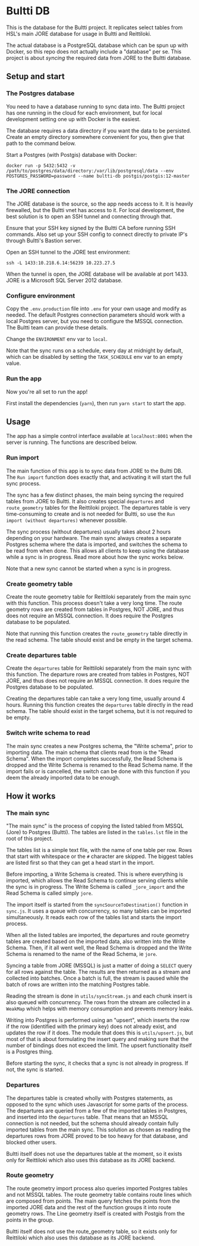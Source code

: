 # Bultti DB

This is the database for the Bultti project. It replicates select tables from HSL's main JORE database for usage in Bultti and Reittiloki.

The actual database is a PostgreSQL database which can be spun up with Docker, so this repo does not actually include a "database" per se. This project is about *syncing* the required data from JORE to the Bultti database.

## Setup and start

### The Postgres database

You need to have a database running to sync data into. The Bultti project has one running in the cloud for each environment, but for local development setting one up with Docker is the easiest. 

The database requires a data directory if you want the data to be persisted. Create an empty directory somewhere convenient for you, then give that path to the command below.

Start a Postgres (with Postgis) database with Docker:

```shell script
docker run -p 5432:5432 -v /path/to/postgres/data/directory:/var/lib/postgresql/data --env POSTGRES_PASSWORD=password --name bultti-db postgis/postgis:12-master 
```

### The JORE connection

The JORE database is the source, so the app needs access to it. It is heavily firewalled, but the Bultti vnet has access to it. For local development, the best solution is to open an SSH tunnel and connecting through that.

Ensure that your SSH key signed by the Bultti CA before running SSH commands. Also set up your SSH config to connect directly to private IP's through Bultti's Bastion server.

Open an SSH tunnel to the JORE test environment:

```shell script
ssh -L 1433:10.218.6.14:56239 10.223.27.5
```

When the tunnel is open, the JORE database will be available at port 1433. JORE is a Microsoft SQL Server 2012 database.

### Configure environment

Copy the `.env.production` file into `.env` for your own usage and modify as needed. The default Postgres connection parameters should work with a local Postgres server, but you need to configure the MSSQL connection. The Bultti team can provide these details.

Change the `ENVIRONMENT` env var to `local`.

Note that the sync runs on a schedule, every day at midnight by default, which can be disabled by setting the `TASK_SCHEDULE` env var to an empty value.

### Run the app

Now you're all set to run the app!

First install the dependencies (`yarn`), then run `yarn start` to start the app.

## Usage

The app has a simple control interface available at `localhost:8001` when the server is running. The functions are described below.

### Run import

The main function of this app is to sync data from JORE to the Bultti DB. The `Run import` function does exactly that, and activating it will start the full sync process.

The sync has a few distinct phases, the main being syncing the required tables from JORE to Bultti. It also creates special `departures` and `route_geometry` tables for the Reittiloki project. The departures table is very time-consuming to create and is not needed for Bultti, so use the `Run import (without departures)` whenever possible.

The sync process (without departures) usually takes about 2 hours depending on your hardware. The main sync always creates a separate Postgres schema where the data is imported, and switches the schema to be read from when done. This allows all clients to keep using the database while a sync is in progress. Read more about how the sync works below.

Note that a new sync cannot be started when a sync is in progress.

### Create geometry table

Create the route geometry table for Reittiloki separately from the main sync with this function. This process doesn't take a very long time. The route geometry rows are created from tables in Postgres, NOT JORE, and thus does not require an MSSQL connection. It does require the Postgres database to be populated.

Note that running this function creates the `route_geometry` table directly in the read schema. The table should exist and be empty in the target schema.

### Create departures table

Create the `departures` table for Reittiloki separately from the main sync with this function. The departure rows are created from tables in Postgres, NOT JORE, and thus does not require an MSSQL connection. It does require the Postgres database to be populated.

Creating the departures table can take a very long time, usually around 4 hours. Running this function creates the `departures` table directly in the read schema. The table should exist in the target schema, but it is not required to be empty.

### Switch write schema to read

The main sync creates a new Postgres schema, the "Write schema", prior to importing data. The main schema that clients read from is the "Read Schema". When the import completes successfully, the Read Schema is dropped and the Write Schema is renamed to the Read Schema name. If the import fails or is cancelled, the switch can be done with this function if you deem the already imported data to be enough.

## How it works

### The main sync

"The main sync" is the process of copying the listed tabled from MSSQL (Jore) to Postgres (Bultti). The tables are listed in the `tables.lst` file in the root of this project.

The tables list is a simple text file, with the name of one table per row. Rows that start with whitespace or the `#` character are skipped. The biggest tables are listed first so that they can get a head start in the import.

Before importing, a Write Schema is created. This is where everything is imported, which allows the Read Schema to continue serving clients while the sync is in progress. The Write Schema is called `_jore_import` and the Read Schema is called simply `jore`.

The import itself is started from the `syncSourceToDestination()` function in `sync.js`. It uses a queue with concurrency, so many tables can be imported simultaneously. It reads each row of the tables list and starts the import process.

When all the listed tables are imported, the departures and route geometry tables are created based on the imported data, also written into the Write Schema. Then, if it all went well, the Read Schema is dropped and the Write Schema is renamed to the name of the Read Schema, ie `jore`.

Syncing a table from JORE (MSSQL) is just a matter of doing a `SELECT` query for all rows against the table. The results are then returned as a stream and collected into batches. Once a batch is full, the stream is paused while the batch of rows are written into the matching Postgres table.

Reading the stream is done in `utils/syncStream.js` and each chunk insert is also queued with concurrency. The rows from the stream are collected in a `WeakMap` which helps with memory consumption and prevents memory leaks.

Writing into Postgres is performed using an "upsert", which inserts the row if the row (identified with the primary key) does not already exist, and updates the row if it does. The module that does this is `utils/upsert.js`, but most of that is about formulating the insert query and making sure that the number of bindings does not exceed the limit. The upsert functionality itself is a Postgres thing.

Before starting the sync, it checks that a sync is not already in progress. If not, the sync is started.

### Departures

The departures table is created wholly with Postgres statements, as opposed to the sync which uses Javascript for some parts of the process. The departures are queried from a few of the imported tables in Postgres, and inserted into the `departures` table. That means that an MSSQL connection is not needed, but the schema should already contain fully imported tables from the main sync. This solution as chosen as reading the departures rows from JORE proved to be too heavy for that database, and blocked other users.

Bultti itself does not use the departures table at the moment, so it exists only for Reittiloki which also uses this database as its JORE backend.

### Route geometry

The route geometry import process also queries imported Postgres tables and not MSSQL tables. The route geometry table contains route lines which are composed from points. The main query fetches the points from the imported JORE data and the rest of the function groups it into route geometry rows. The Line geometry itself is created with Postgis from the points in the group.

Bultti itself does not use the route_geometry table, so it exists only for Reittiloki which also uses this database as its JORE backend.
